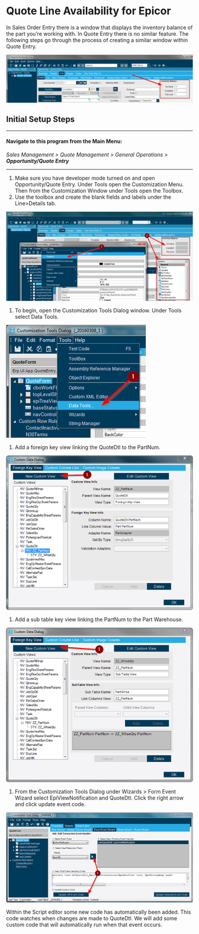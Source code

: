 # Quote Line Availability for Epicor
In Sales Order Entry there is a window that displays the inventory balance of the part you’re working with. In Quote Entry there is no similar feature. The following steps go through the process of creating a similar window within Quote Entry.

![](images/01-QuoteLineAvailability_01-1-1024x262.png)

## Initial Setup Steps ##

---

#### Navigate to this program from the Main Menu:

_Sales Management > Quote Management > General Operations > **Opportunity/Quote Entry**_ 

---

1. Make sure you have developer mode turned on and open Opportunity/Quote Entry. Under Tools open the Customization Menu. Then from the Customization Window under Tools open the Toolbox.
2. Use the toolbox and create the blank fields and labels under the Line>Details tab.

![Adding Blank Fields with Toolbox](images/01-QuoteLineAvailability_02-1-1024x487.png)

1. To begin, open the Customization Tools Dialog window. Under Tools select Data Tools.

![Data Tools](images/01-QuoteLineAvailability_03-1.png)

1. Add a foreign key view linking the QuoteDtl to the PartNum.

![Foreign Key View](images/01-QuoteLineAvailability_04-1.png)

1. Add a sub table key view linking the PartNum to the Part Warehouse.

![](images/01-QuoteLineAvailability_05-1.png)

1. From the Customization Tools Dialog under Wizards > Form Event Wizard select EpiViewNotification and QuoteDtl. Click the right arrow and click update event code.

![](images/01-QuoteLineAvailability_06-1.png)

Within the Script editor some new code has automatically been added. This code watches when changes are made to QuoteDtl. We will add some custom code that will automatically run when that event occurs.
